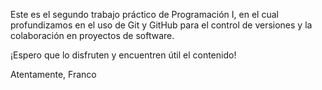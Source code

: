 Este es el segundo trabajo práctico de Programación I, en el cual profundizamos en el uso de Git y GitHub para el control de versiones y la colaboración en proyectos de software.

¡Espero que lo disfruten y encuentren útil el contenido!

Atentamente,
Franco
